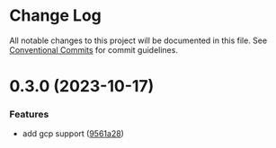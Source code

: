 # Change Log

All notable changes to this project will be documented in this file.
See [Conventional Commits](https://conventionalcommits.org) for commit guidelines.

# 0.3.0 (2023-10-17)


### Features

* add gcp support ([9561a28](https://github.com/xtreamsrl/react-native-build-hub/commit/9561a280493301dfa2f31ca86e2967329beb0e5a))
